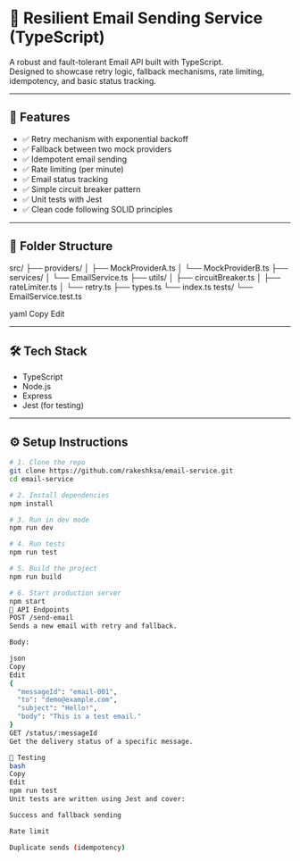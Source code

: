 # 📧 Resilient Email Sending Service (TypeScript)

A robust and fault-tolerant Email API built with TypeScript.  
Designed to showcase retry logic, fallback mechanisms, rate limiting, idempotency, and basic status tracking.

---

## 🚀 Features

- ✅ Retry mechanism with exponential backoff
- ✅ Fallback between two mock providers
- ✅ Idempotent email sending
- ✅ Rate limiting (per minute)
- ✅ Email status tracking
- ✅ Simple circuit breaker pattern
- ✅ Unit tests with Jest
- ✅ Clean code following SOLID principles

---

## 📁 Folder Structure

src/
├── providers/
│ ├── MockProviderA.ts
│ └── MockProviderB.ts
├── services/
│ └── EmailService.ts
├── utils/
│ ├── circuitBreaker.ts
│ ├── rateLimiter.ts
│ └── retry.ts
├── types.ts
└── index.ts
tests/
└── EmailService.test.ts

yaml
Copy
Edit

---

## 🛠️ Tech Stack

- TypeScript
- Node.js
- Express
- Jest (for testing)

---

## ⚙️ Setup Instructions

```bash
# 1. Clone the repo
git clone https://github.com/rakeshksa/email-service.git
cd email-service

# 2. Install dependencies
npm install

# 3. Run in dev mode
npm run dev

# 4. Run tests
npm run test

# 5. Build the project
npm run build

# 6. Start production server
npm start
📮 API Endpoints
POST /send-email
Sends a new email with retry and fallback.

Body:

json
Copy
Edit
{
  "messageId": "email-001",
  "to": "demo@example.com",
  "subject": "Hello!",
  "body": "This is a test email."
}
GET /status/:messageId
Get the delivery status of a specific message.

🧪 Testing
bash
Copy
Edit
npm run test
Unit tests are written using Jest and cover:

Success and fallback sending

Rate limit

Duplicate sends (idempotency)